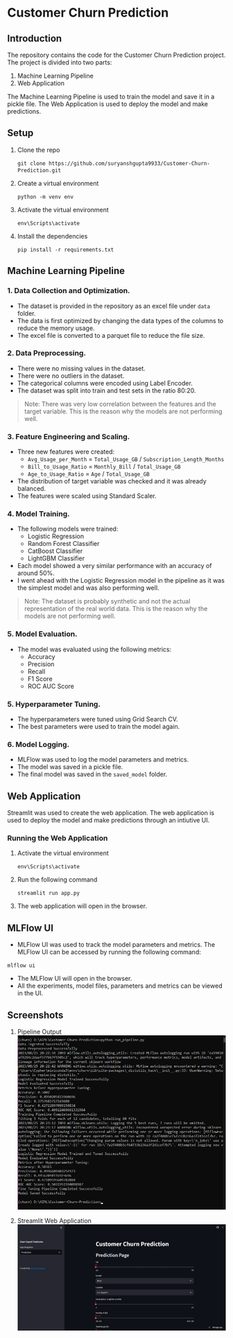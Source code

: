 # Customer Churn Prediction

## Introduction
The repository contains the code for the Customer Churn Prediction project. The project is divided into two parts:
1. Machine Learning Pipeline
2. Web Application

The Machine Learning Pipeline is used to train the model and save it in a pickle file. The Web Application is used to deploy the model and make predictions.

## Setup
1. Clone the repo
    ```
    git clone https://github.com/suryanshgupta9933/Customer-Churn-Prediction.git
    ```
2. Create a virtual environment
    ```
    python -m venv env
    ```
3. Activate the virtual environment
    ```
    env\Scripts\activate
    ```
4. Install the dependencies
    ```
    pip install -r requirements.txt
    ```

## Machine Learning Pipeline

### 1. Data Collection and Optimization.
- The dataset is provided in the repository as an excel file under `data` folder.
- The data is first optimized by changing the data types of the columns to reduce the memory usage.
- The excel file is converted to a parquet file to reduce the file size.

### 2. Data Preprocessing.
- There were no missing values in the dataset.
- There were no outliers in the dataset.
- The categorical columns were encoded using Label Encoder.
- The dataset was split into train and test sets in the ratio 80:20.

> Note: There was very low correlation between the features and the target variable. This is the reason why the models are not performing well.

### 3. Feature Engineering and Scaling.
- Three new features were created:
    - `Avg_Usage_per_Month` = `Total_Usage_GB` / `Subscription_Length_Months`
    - `Bill_to_Usage_Ratio` = `Monthly_Bill` / `Total_Usage_GB`
    - `Age_to_Usage_Ratio` = `Age` / `Total_Usage_GB`
- The distribution of target variable was checked and it was already balanced.
- The features were scaled using Standard Scaler.

### 4. Model Training.
- The following models were trained:
    - Logistic Regression
    - Random Forest Classifier
    - CatBoost Classifier
    - LightGBM Classifier
- Each model showed a very similar performance with an accuracy of around 50%.
- I went ahead with the Logistic Regression model in the pipeline as it was the simplest model and was also performing well.

> Note: The dataset is probably synthetic and not the actual representation of the real world data. This is the reason why the models are not performing well.

### 5. Model Evaluation.
- The model was evaluated using the following metrics:
    - Accuracy
    - Precision
    - Recall
    - F1 Score
    - ROC AUC Score

### 5. Hyperparameter Tuning.
- The hyperparameters were tuned using Grid Search CV.
- The best parameters were used to train the model again.

### 6. Model Logging.
- MLFlow was used to log the model parameters and metrics.
- The model was saved in a pickle file.
- The final model was saved in the `saved_model` folder.

## Web Application
Streamlit was used to create the web application. The web application is used to deploy the model and make predictions through an intiutive UI.

### Running the Web Application
1. Activate the virtual environment
    ```
    env\Scripts\activate
    ```
2. Run the following command
    ```
    streamlit run app.py
    ```
3. The web application will open in the browser.

## MLFlow UI
- MLFlow UI was used to track the model parameters and metrics. The MLFlow UI can be accessed by running the following command:
```
mlflow ui
```
- The MLFlow UI will open in the browser.
- All the experiments, model files, parameters and metrics can be viewed in the UI.

## Screenshots
1. Pipeline Output
![Pipeline Screenshot](./assets/pipeline.png)

2. Streamlit Web Application
![Streamlit App Screenshot](./assets/streamlit.png)